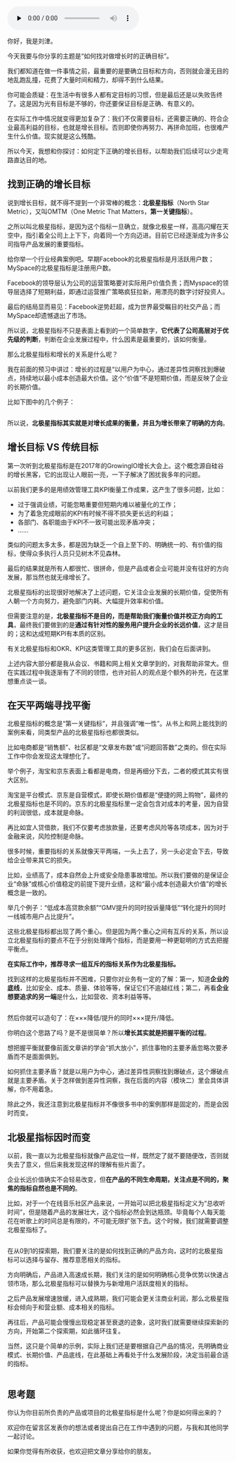 <audio id="audio" title="05 | 正确目标找不对，天天加班也枉然" controls="" preload="none"><source id="mp3" src="https://static001.geekbang.org/resource/audio/16/42/16e5d1a3d851fc7a8e76ac4ef107e242.mp3"></audio>

你好，我是刘津。

今天我要与你分享的主题是“如何找对做增长时的正确目标”。

我们都知道在做一件事情之前，最重要的是要确立目标和方向，否则就会漫无目的地乱跑乱撞，花费了大量时间和精力，却得不到什么结果。

你可能会质疑：在生活中有很多人都有定目标的习惯，但是最后还是以失败告终了。这是因为光有目标是不够的，你还要保证目标是正确、有意义的。

在实际工作中情况就变得更加复杂了：我们不仅需要目标，还需要正确的、符合企业最高利益的目标，也就是增长目标。否则即使你再努力、再拼命加班，也很难产生什么价值。现实就是这么残酷。

所以今天，我想和你探讨：如何定下正确的增长目标，以帮助我们后续可以少走弯路直达目的地。

## 找到正确的增长目标

说到增长目标，就不得不提到一个非常棒的概念：**北极星指标**（North Star Metric），又叫OMTM（One Metric That Matters，**第一关键指标**）。

之所以叫北极星指标，是因为这个指标一旦确立，就像北极星一样，高高闪耀在天空中，指引着全公司上上下下，向着同一个方向迈进。目前它已经逐渐成为许多公司指导产品发展的重要指标。

给你举一个行业经典案例吧。早期Facebook的北极星指标是月活跃用户数；MySpace的北极星指标是注册用户数。

Facebook的领导层认为公司的运营策略要对实际用户价值负责；而Myspace的领导层选择了短期利益，即通过运营推广策略疯狂拉新，用漂亮的数字讨好投资人。

最后的结局显而易见：Facebook逆势赶超，成为世界最受瞩目的社交产品；而MySpace却遗憾退出了市场。

所以说，北极星指标不只是表面上看到的一个简单数字，**它代表了公司高层对于优先级的判断**，判断在企业发展过程中，什么因素是最重要的，该如何衡量。

那么北极星指标和增长的关系是什么呢？

我在前面的预习中讲过：增长的过程是“以用户为中心，通过差异性洞察找到爆破点，持续地以最小成本创造最大价值。这个“价值”不是短期价值，而是反映了企业的长期价值。

比如下图中的几个例子：

<img src="https://static001.geekbang.org/resource/image/1f/4b/1fa9a4961619a941b1ec8a2e0ea1c34b.jpg" alt="">

所以说，**北极星指标其实就是对增长成果的衡量，并且为增长带来了明确的方向**。

## 增长目标 VS 传统目标

第一次听到北极星指标是在2017年的GrowingIO增长大会上。这个概念源自硅谷的增长黑客，它的出现让人眼前一亮，一下子解决了困扰我多年的问题。

以前我们更多的是用绩效管理工具KPI衡量工作成果，这产生了很多问题，比如：

- 过于强调业绩，可能忽略重要但短期内难以被量化的工作；
- 为了着急完成眼前的KPI有时候不得不损失更长远的利益；
- 各部门、各职能由于KPI不一致可能出现矛盾冲突；
- ……

类似的问题太多太多，都是因为缺乏一个自上至下的、明确统一的、有价值的指标，使得众多执行人员只见树木不见森林。

最后的结果就是所有人都很忙、很拼命，但是产品或者企业可能并没有往好的方向发展，那当然也就无缘增长了。

北极星指标的出现很好地解决了上述问题，它关注企业发展的长期价值，促使所有人朝一个方向努力，避免部门内耗、大幅提升效率和价值。

但需要注意的是，**北极星指标不是目的，而是帮助我们衡量价值并校正方向的工具**，最终我们要做到的是**通过有针对性的服务用户提升企业的长远价值**，这才是目的；这和达成短期KPI有本质的区别。

有关北极星指标和OKR、KPI这类管理工具的更多区别，我们会在后面讲到。

上述内容大部分都是我从会议、书籍和网上相关文章学到的，对我帮助非常大。但在实践过程中我逐渐有了不同的领悟，也许对前人的观点是个额外的补充，在这里想重点谈一谈。

## 在天平两端寻找平衡

北极星指标的概念是“第一关键指标”，并且强调“唯一性”。从书上和网上能找到的案例来看，同类型产品的北极星指标也都很类似。

比如电商都是“销售额”、社区都是“文章发布数”或“问题回答数”之类的。但在实际工作中你会发现这太理想化了。

举个例子，淘宝和京东表面上看都是电商，但是再细分下去，二者的模式其实有很大区别。

淘宝是平台模式、京东是自营模式，即使长期价值都是“便捷的网上购物”，最终的北极星指标也是不同的。京东的北极星指标里一定会包含对成本的考量，因为自营的利润很低，成本就是命脉。

再比如宜人贷借款，我们不仅要考虑放款量，还要考虑风险等各项成本，因为对于金融来说，风险控制是命脉。

很多时候，重要指标的关系就像天平两端，一头上去了，另一头必定会下去，导致给企业带来其它的损失。

比如，业绩高了，成本自然会上升或安全隐患事故增加。所以我们要做的是保证企业“命脉”或核心价值稳定的前提下提升业绩，这和“最小成本创造最大价值”的增长概念是一致的。

举几个例子：“低成本高贷款余额”“GMV提升的同时投诉量降低”“转化提升的同时一线城市用户占比提升”。

这些北极星指标都出现了两个重心。但是因为两个重心之间有互斥的关系，所以设立北极星指标的要点不在于分别处理两个指标，而是要用一种更聪明的方式去把握平衡点。

**在实际工作中，推荐寻求一组互斥的指标关系作为北极星指标。**

找到这样的北极星指标并不困难，只要你对业务有一定的了解：第一，知道**企业的底线**，比如安全、成本、质量、体验等等，保证它们不逾越红线；第二，再看**企业想要追求的另一端**是什么，比如营收、资本利益等等。

<img src="https://static001.geekbang.org/resource/image/82/53/822135138fe98ab742957db61200fc53.jpg" alt="">

然后你就可以造句了：在×××降低/提升的同时×××提升/降低。

你明白这个思路了吗？是不是很简单？所以**增长其实就是把握平衡的过程**。

想把握平衡就要像前面文章讲的学会“抓大放小”，抓住事物的主要矛盾忽略次要矛盾而不是面面俱到。

如何抓住主要矛盾？就是以用户为中心，通过差异性洞察找到爆破点，这个爆破点就是主要矛盾。关于怎样做到差异性洞察，我在后面的内容（模块二）里会具体讲解，你不用着急。

除此之外，我还注意到北极星指标并不像很多书中的案例那样是固定的，而是会因时而变。

## 北极星指标因时而变

以前，我一直以为北极星指标就像产品定位一样，既然定了就不要随便改，否则就失去了意义，但后来我发现这样的理解有些片面了。

企业长远价值确实不会轻易改变，但**在产品的不同生命周期，关注点是不同的，聚焦的指标自然也是不同的**。

比如，对于一个在线音乐社区产品来说，一开始可以把北极星指标定义为“总收听时间”，但是随着产品的发展壮大，这个指标必然会到达瓶颈。毕竟每个人每天能花在听歌上的时间总是有限的，不可能无限扩张下去。这个时候，我们就需要调整北极星指标了。

<img src="https://static001.geekbang.org/resource/image/5e/6b/5edcc13643121b245c5506108e5f0d6b.jpg" alt="">

在从0到1的探索期，我们要关注的是如何找到正确的产品方向，这时的北极星指标可以选择与留存、推荐意愿相关的指标。

方向明确后，产品进入高速成长期，我们关注的是如何明确核心竞争优势以快速占领市场，那么北极星指标可以替换为与新增用户活跃度相关的指标。

之后产品发展增速放缓，进入成熟期，我们可能会更关注商业利润，那么北极星指标会倾向于和营业额、成本相关的指标。

再往后，产品可能会慢慢出现稳定甚至衰退的迹象，这时我们就需要继续探索新的方向，开始第二个探索期，如此循环往复。

当然，这只是个简单的示例，实际上我们还是要根据自己产品的情况，先明确商业模式、长期价值、产品底线，在此基础上再看处于什么发展阶段，决定当前最合适的指标。

<img src="https://static001.geekbang.org/resource/image/1d/4c/1d16ed381e3d9528acbbb54434842c4c.jpg" alt="">

## 思考题

你认为你目前所负责的产品或项目的北极星指标是什么呢？你是如何得出来的？

欢迎你在留言区发表你的想法或者提出自己在工作中遇到的问题，与我和其他同学一起讨论。

如果你觉得有所收获，也欢迎把文章分享给你的朋友。


